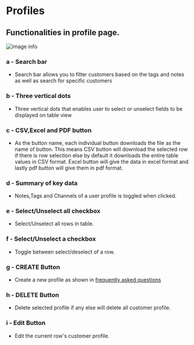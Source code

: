 # Profiles

## Functionalities in profile page. 
![image info](../../../../static/img/sample1.jpg)

### a - Search bar

+ Search bar allows you to filter customers based on the tags and notes as well as search for specific customers

### b - Three vertical dots

+ Three vertical dots that enables user to select or unselect fields to be displayed on table view 

### c - CSV,Excel and PDF button

+ As the button name, each individual button downloads the file as the name of button. This means CSV button will download the selected row if there is row selection else by default it downloads the entire table values in CSV format. Excel button will give the data in excel format and lastly pdf button will give them in pdf format.

### d - Summary of key data

+ Notes,Tags and Channels of a user profile is toggled when clicked.

### e - Select/Unselect all checkbox

+ Select/Unselect all rows in table.

### f - Select/Unselect a checkbox

+ Toggle between select/deselect of a row.

### g - CREATE Button

+ Create a new profile as shown in [frequently asked questions](/faqs/Profile/q7)

### h - DELETE Button

+ Delete selected profile if any else will delete all customer profile.

### i - Edit Button

+ Edit the current row's customer profile.
